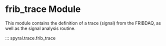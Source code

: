 # frib_trace Module

This module contains the definition of a trace (signal) from the FRIBDAQ, as well as the signal analysis routine.

::: spyral.trace.frib_trace